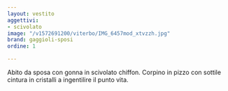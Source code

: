 ```yaml
---
layout: vestito
aggettivi:
- scivolato
image: "/v1572691200/viterbo/IMG_6457mod_xtvzzh.jpg"
brand: gaggioli-sposi
ordine: 1

---
```

Abito da sposa con gonna in scivolato chiffon. Corpino in pizzo con sottile cintura in cristalli a ingentilire il punto vita.